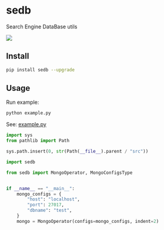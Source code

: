 # sedb
Search Engine DataBase utils

![](https://img.shields.io/pypi/v/sedb?label=sedb&color=blue&cacheSeconds=60)

## Install
```sh
pip install sedb --upgrade
```

## Usage

Run example:

```sh
python example.py
```

See: [example.py](./example.py)

```python
import sys
from pathlib import Path

sys.path.insert(0, str(Path(__file__).parent / "src"))

import sedb

from sedb import MongoOperator, MongoConfigsType


if __name__ == "__main__":
    mongo_configs = {
        "host": "localhost",
        "port": 27017,
        "dbname": "test",
    }
    mongo = MongoOperator(configs=mongo_configs, indent=2)
```